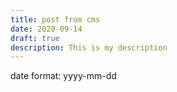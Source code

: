 ```yaml
---
title: post from cms
date: 2020-09-14
draft: true
description: This is my description
---
```


date format: yyyy-mm-dd